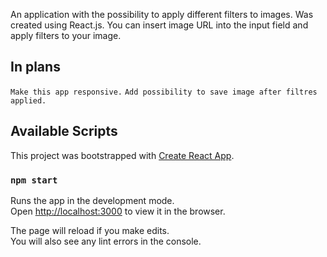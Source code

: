 An application with the possibility to apply different filters to images.
Was created using React.js.
You can insert image URL into the input field and apply filters to your image.

## In plans
`Make this app responsive.`
`Add possibility to save image after filtres applied.`


## Available Scripts
This project was bootstrapped with [Create React App](https://github.com/facebook/create-react-app).
### `npm start`

Runs the app in the development mode.<br>
Open [http://localhost:3000](http://localhost:3000) to view it in the browser.

The page will reload if you make edits.<br>
You will also see any lint errors in the console.
